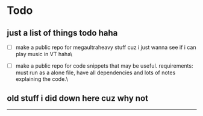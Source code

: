 # Todo 
just a list of things todo haha 
---- 



- [ ] make a public repo for megaultraheavy stuff cuz i just wanna see if i can play music in VT haha\
- [ ] make a public repo for code snippets that may be useful. requirements: must run as a alone file, have all dependencies and lots of notes explaining the code.\


## old stuff i did down here cuz why not 
---- 